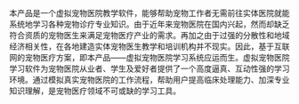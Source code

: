 本产品是一个虚拟宠物医院教学软件，能够帮助宠物工作者无需前往实体医院就能系统地学习各种宠物诊疗专业知识。由于近年来宠物医院在国内兴起，然而却缺乏符合资质的宠物医生来满足宠物医疗产业的需求。再加之由于过强的分散性和地域经济相关性，在各地建造实体宠物医生教学和培训机构并不现实。因此，基于互联网的宠物医疗方案，即本产品——虚拟宠物医院学习系统应运而生。虚拟宠物医院学习软件为宠物医院从业者、学生及爱好者提供了一个高度逼真、互动性强的学习环境。通过模拟真实宠物医院的工作流程，帮助用户提高临床处理能力、加深专业知识理解，是宠物医疗领域不可或缺的学习工具。
